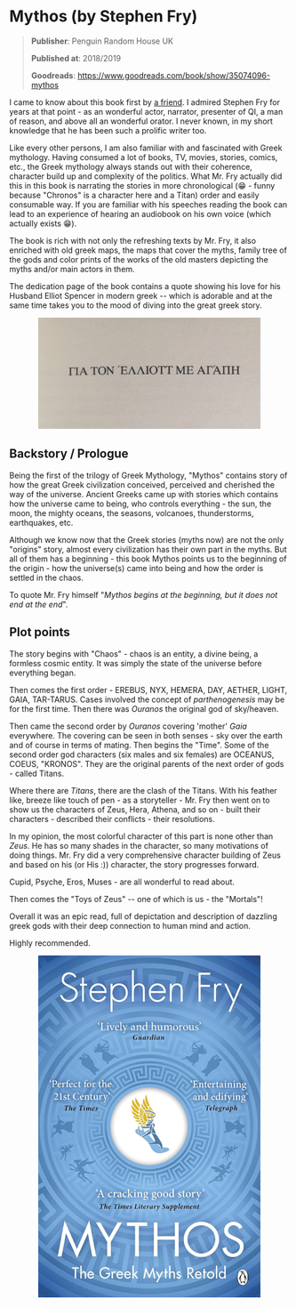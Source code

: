 # Mythos (by Stephen Fry)

> **Publisher**: Penguin Random House UK 
> 
> **Published at**: 2018/2019
> 
> **Goodreads**: https://www.goodreads.com/book/show/35074096-mythos
> 
<!--more-->

I came to know about this book first by  <a href="https://www.goodreads.com/user/show/14574596-jobaer-chowdhury">a friend</a>. I admired Stephen Fry for years at that point - as an wonderful actor, narrator, presenter of QI, a man of reason, and above all an wonderful orator. I never known, in my short knowledge that he has been such a prolific writer too.


Like every other persons, I am also familiar with and fascinated with Greek mythology. Having consumed a lot of books, TV, movies, stories, comics, etc., the Greek mythology always stands out with their coherence, character build up and complexity of the politics. What Mr. Fry actually did this in this book is narrating the stories in more chronological (😁 - funny because "Chronos" is a character here and a Titan) order and easily consumable way. If you are familiar with his speeches reading the book can lead to an experience of hearing an audiobook on his own voice (which actually exists 😁).


The book is rich with not only the refreshing texts by Mr. Fry, it also enriched with old greek maps, the maps that cover the myths, family tree of the gods and color prints of the works of the old masters depicting the myths and/or main actors in them.

The dedication page of the book contains a quote showing his love for his Husband Elliot Spencer in modern greek -- which is adorable and at the same time takes you to the mood of diving into the great greek story.
<p align="center">
  <img src='https://raw.githubusercontent.com/turning-pages/turning-pages.github.io/refs/heads/main/css/dedication.png' width='400' height='200'/>
</p>

## Backstory / Prologue
Being the first of the trilogy of Greek Mythology, "Mythos" contains story of how the great Greek civilization conceived, perceived and cherished the way of the universe. Ancient Greeks came up with stories which contains how the universe came to being, who controls everything - the sun, the moon, the mighty oceans, the seasons, volcanoes, thunderstorms, earthquakes, etc. 

Although we know now that the Greek stories (myths now) are not the only "origins" story, almost every civilization has their own part in the myths. But all of them has a beginning - this book Mythos points us to the beginning of the origin - how the universe(s) came into being and how the order is settled in the chaos. 

To quote Mr. Fry himself "_Mythos begins at the beginning, but it does not end at the end_".

## Plot points
The story begins with "Chaos" - chaos is an entity, a divine being, a formless cosmic entity. It was simply the state of the universe before everything began. 

Then comes the first order - EREBUS, NYX, HEMERA, DAY, AETHER, LIGHT, GAIA, TAR-TARUS. Cases involved the concept of _parthenogenesis_ may be for the first time. Then there was _Ouranos_ the original god of sky/heaven.

Then came the second order by _Ouranos_ covering 'mother' _Gaia_ everywhere. The covering can be seen in both senses - sky over the earth and of course in terms of mating. Then begins the "Time".
Some of the second order god characters (six males and six females) are OCEANUS, COEUS, "KRONOS". They are the original parents of the next order of gods - called Titans.

Where there are _Titans_, there are the clash of the Titans. With his feather like, breeze like touch of pen - as a storyteller - Mr. Fry then went on to show us the characters of Zeus, Hera, Athena, and so on - built their characters - described their conflicts - their resolutions. 

In my opinion, the most colorful character of this part is none other than _Zeus_. He has so many shades in the character, so many motivations of doing things. Mr. Fry did a very comprehensive character building of Zeus and based on his (or His :)) character, the story progresses forward. 

Cupid, Psyche, Eros, Muses - are all wonderful to read about.

Then comes the "Toys of Zeus" -- one of which is us - the "Mortals"!

Overall it was an epic read, full of depictation and description of dazzling greek gods with their deep connection to human mind and action. 

Highly recommended. 

<p align="center">
  <a href='https://www.goodreads.com/book/show/35074096-mythos' target='_blank'><img src='https://raw.githubusercontent.com/turning-pages/turning-pages.github.io/refs/heads/main/css/mythos-cover.jpg' width='400'/></a>
</p>
